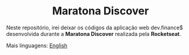 <h1 align="center">Maratona Discover</h1>

Neste repositório, irei deixar os códigos da aplicação web dev.finance$ desenvolvida durante a **Maratona Discover** realizada pela **Rocketseat**.

Mais linguagens: [English](https://github.com/vitorjungles/discover-marathon/blob/master/en.md)